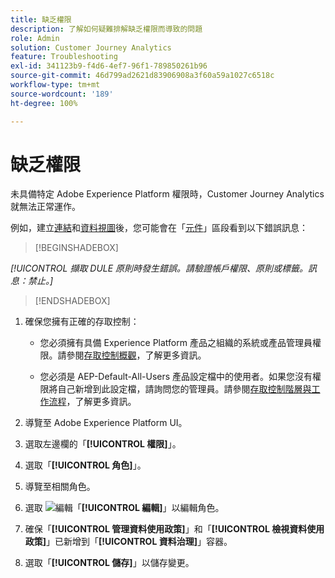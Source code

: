 ```yaml
---
title: 缺乏權限
description: 了解如何疑難排解缺乏權限而導致的問題
role: Admin
solution: Customer Journey Analytics
feature: Troubleshooting
exl-id: 341123b9-f4d6-4ef7-96f1-789850261b96
source-git-commit: 46d799ad2621d83906908a3f60a59a1027c6518c
workflow-type: tm+mt
source-wordcount: '189'
ht-degree: 100%

---
```


# 缺乏權限

未具備特定 Adobe Experience Platform 權限時，Customer Journey Analytics 就無法正常運作。

例如，建立[連結](../connections/overview.md)和[資料視圖](../data-views/data-views.md)後，您可能會在「[元件](/help/data-views/create-dataview.md#components)」區段看到以下錯誤訊息：


>[!BEGINSHADEBOX]

*[!UICONTROL 擷取 DULE 原則時發生錯誤。請驗證帳戶權限、原則或標籤。訊息：禁止。]*

>[!ENDSHADEBOX]


1. 確保您擁有正確的存取控制：

   * 您必須擁有具備 Experience Platform 產品之組織的系統或產品管理員權限。請參閱[存取控制概觀](https://experienceleague.adobe.com/docs/experience-platform/access-control/home.html?lang=zh-Hant#platform-permissions)，了解更多資訊。

   * 您必須是 AEP-Default-All-Users 產品設定檔中的使用者。如果您沒有權限將自己新增到此設定檔，請詢問您的管理員。請參閱[存取控制階層與工作流程](https://experienceleague.adobe.com/docs/experience-platform/access-control/home.html?lang=zh-Hant#access-control-hierarchy-and-workflow)，了解更多資訊。


1. 導覽至 Adobe Experience Platform UI。

1. 選取左邊欄的「**[!UICONTROL 權限]**」。

1. 選取「**[!UICONTROL 角色]**」。

1. 導覽至相關角色。

1. 選取 ![編輯](https://spectrum.adobe.com/static/icons/workflow_18/Smock_Edit_18_N.svg)「**[!UICONTROL 編輯]**」以編輯角色。

1. 確保「**[!UICONTROL 管理資料使用政策]**」和「**[!UICONTROL 檢視資料使用政策]**」已新增到「**[!UICONTROL 資料治理]**」容器。

1. 選取「**[!UICONTROL 儲存]**」以儲存變更。
